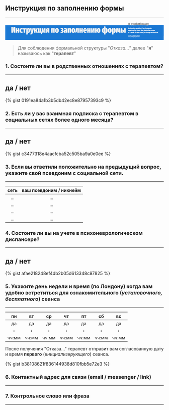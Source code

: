 ## Инструкция по заполнению формы
---

![1](_img/IF_GH.png)

>Для соблюдения формальной структуры "*Отказа...*" далее "**я**" называюсь как "**терапевт**"

### 1. Состоите ли вы в родственных отношениях с терапевтом?
---
## да / нет

{% gist 0191ea84a1b3b5db42ec8e87957393c9 %} 

### 2. Есть ли у вас взаимная подписка с терапевтом в социальных сетях более одного месяца?
---
## да / нет

{% gist c3477318e4aacfcba52c505ba9a0e0ee %}

### 3. Если вы ответили положительно на предыдущий вопрос, укажите свой псевдоним с социальной сети.
---

|сеть |ваш псевдоним / никнейм |
|:----:|:----:|	
|...|...|
|...|...|
|...|...|
|...|...|

### 4. Состоите ли вы на учете в психоневрологическом диспансере?
---
## да / нет

{% gist afae218248ef4db2b05d613348c97825 %}

### 5. Укажите день недели и время (по Лондону) когда вам удобно встретиться для ознакомительного (*установочного, бесплатного*) сеанса 
---

|пн |вт |ср |чт |пт |сб |вс|
|:----:|:----:|:----:|:----:|:----:|:----:|:----:|
|да|да|да|да|да|да|да|
|__:__|__:__|__:__|__:__|__:__|__:__|__:__|
|чч:мм|чч:мм|чч:мм|чч:мм|чч:мм|чч:мм|чч:мм|

После получения "Отказа..." терапевт отправит вам согласованную дату и время **первого** (*инициализирующего*) сеанса.

{% gist b38108621f836144938d810fbb5e72e3 %}

### 6. Контактный адрес для связи (email / messenger / link)
---


### 7. Контрольное слово или фраза
---

